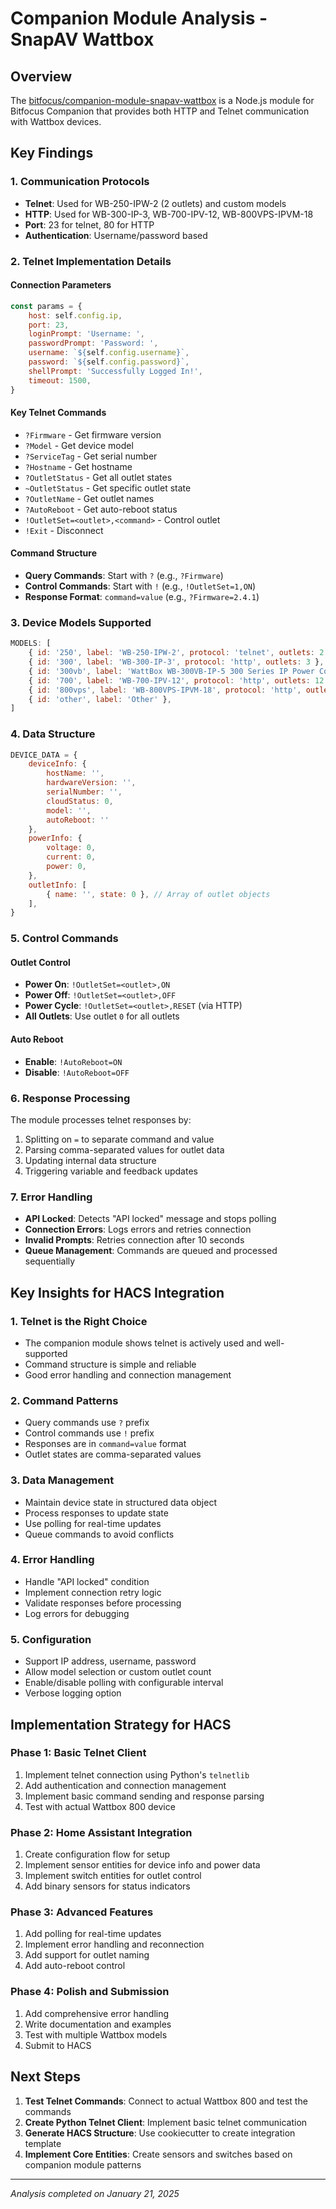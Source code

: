 # Companion Module Analysis - SnapAV Wattbox

## Overview
The [bitfocus/companion-module-snapav-wattbox](https://github.com/bitfocus/companion-module-snapav-wattbox) is a Node.js module for Bitfocus Companion that provides both HTTP and Telnet communication with Wattbox devices.

## Key Findings

### 1. Communication Protocols
- **Telnet**: Used for WB-250-IPW-2 (2 outlets) and custom models
- **HTTP**: Used for WB-300-IP-3, WB-700-IPV-12, WB-800VPS-IPVM-18
- **Port**: 23 for telnet, 80 for HTTP
- **Authentication**: Username/password based

### 2. Telnet Implementation Details

#### Connection Parameters
```javascript
const params = {
    host: self.config.ip,
    port: 23,
    loginPrompt: 'Username: ',
    passwordPrompt: 'Password: ',
    username: `${self.config.username}`,
    password: `${self.config.password}`,
    shellPrompt: 'Successfully Logged In!',
    timeout: 1500,
}
```

#### Key Telnet Commands
- `?Firmware` - Get firmware version
- `?Model` - Get device model
- `?ServiceTag` - Get serial number
- `?Hostname` - Get hostname
- `?OutletStatus` - Get all outlet states
- `~OutletStatus` - Get specific outlet state
- `?OutletName` - Get outlet names
- `?AutoReboot` - Get auto-reboot status
- `!OutletSet=<outlet>,<command>` - Control outlet
- `!Exit` - Disconnect

#### Command Structure
- **Query Commands**: Start with `?` (e.g., `?Firmware`)
- **Control Commands**: Start with `!` (e.g., `!OutletSet=1,ON`)
- **Response Format**: `command=value` (e.g., `?Firmware=2.4.1`)

### 3. Device Models Supported
```javascript
MODELS: [
    { id: '250', label: 'WB-250-IPW-2', protocol: 'telnet', outlets: 2 },
    { id: '300', label: 'WB-300-IP-3', protocol: 'http', outlets: 3 },
    { id: '300vb', label: 'WattBox WB-300VB-IP-5 300 Series IP Power Conditioner (VersaBox)', protocol: 'http', outlets: 5 },
    { id: '700', label: 'WB-700-IPV-12', protocol: 'http', outlets: 12 },
    { id: '800vps', label: 'WB-800VPS-IPVM-18', protocol: 'http', outlets: 18 },
    { id: 'other', label: 'Other' },
]
```

### 4. Data Structure
```javascript
DEVICE_DATA = {
    deviceInfo: {
        hostName: '',
        hardwareVersion: '',
        serialNumber: '',
        cloudStatus: 0,
        model: '',
        autoReboot: ''
    },
    powerInfo: {
        voltage: 0,
        current: 0,
        power: 0,
    },
    outletInfo: [
        { name: '', state: 0 }, // Array of outlet objects
    ],
}
```

### 5. Control Commands

#### Outlet Control
- **Power On**: `!OutletSet=<outlet>,ON`
- **Power Off**: `!OutletSet=<outlet>,OFF`
- **Power Cycle**: `!OutletSet=<outlet>,RESET` (via HTTP)
- **All Outlets**: Use outlet `0` for all outlets

#### Auto Reboot
- **Enable**: `!AutoReboot=ON`
- **Disable**: `!AutoReboot=OFF`

### 6. Response Processing
The module processes telnet responses by:
1. Splitting on `=` to separate command and value
2. Parsing comma-separated values for outlet data
3. Updating internal data structure
4. Triggering variable and feedback updates

### 7. Error Handling
- **API Locked**: Detects "API locked" message and stops polling
- **Connection Errors**: Logs errors and retries connection
- **Invalid Prompts**: Retries connection after 10 seconds
- **Queue Management**: Commands are queued and processed sequentially

## Key Insights for HACS Integration

### 1. Telnet is the Right Choice
- The companion module shows telnet is actively used and well-supported
- Command structure is simple and reliable
- Good error handling and connection management

### 2. Command Patterns
- Query commands use `?` prefix
- Control commands use `!` prefix
- Responses are in `command=value` format
- Outlet states are comma-separated values

### 3. Data Management
- Maintain device state in structured data object
- Process responses to update state
- Use polling for real-time updates
- Queue commands to avoid conflicts

### 4. Error Handling
- Handle "API locked" condition
- Implement connection retry logic
- Validate responses before processing
- Log errors for debugging

### 5. Configuration
- Support IP address, username, password
- Allow model selection or custom outlet count
- Enable/disable polling with configurable interval
- Verbose logging option

## Implementation Strategy for HACS

### Phase 1: Basic Telnet Client
1. Implement telnet connection using Python's `telnetlib`
2. Add authentication and connection management
3. Implement basic command sending and response parsing
4. Test with actual Wattbox 800 device

### Phase 2: Home Assistant Integration
1. Create configuration flow for setup
2. Implement sensor entities for device info and power data
3. Implement switch entities for outlet control
4. Add binary sensors for status indicators

### Phase 3: Advanced Features
1. Add polling for real-time updates
2. Implement error handling and reconnection
3. Add support for outlet naming
4. Add auto-reboot control

### Phase 4: Polish and Submission
1. Add comprehensive error handling
2. Write documentation and examples
3. Test with multiple Wattbox models
4. Submit to HACS

## Next Steps

1. **Test Telnet Commands**: Connect to actual Wattbox 800 and test the commands
2. **Create Python Telnet Client**: Implement basic telnet communication
3. **Generate HACS Structure**: Use cookiecutter to create integration template
4. **Implement Core Entities**: Create sensors and switches based on companion module patterns

---

*Analysis completed on January 21, 2025*
